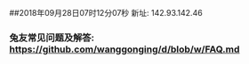 ##2018年09月28日07时12分07秒 新址: 142.93.142.46
### 兔友常见问题及解答: https://github.com/wanggonging/d/blob/w/FAQ.md
